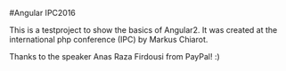 #Angular IPC2016

This is a testproject to show the basics of Angular2.
It was created at the international php conference (IPC) by Markus Chiarot.

Thanks to the speaker Anas Raza Firdousi from PayPal! :)
